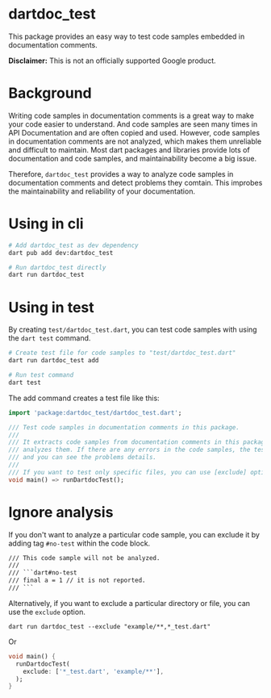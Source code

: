 # dartdoc_test

This package provides an easy way to test code samples embedded in documentation comments.

**Disclaimer:** This is not an officially supported Google product.

# Background

Writing code samples in documentation comments is a great way to make your code easier to understand.
And code samples are seen many times in API Documentation and are often copied and used.
However, code samples in documentation comments are not analyzed, which makes them unreliable and difficult to maintain.
Most dart packages and libraries provide lots of documentation and code samples, and maintainability become a big issue.

Therefore, `dartdoc_test` provides a way to analyze code samples in documentation comments and detect problems they comtain. This improbes the maintainability and reliability of your documentation.

# Using in cli

```bash
# Add dartdoc_test as dev dependency
dart pub add dev:dartdoc_test

# Run dartdoc_test directly
dart run dartdoc_test
```

# Using in test

By creating `test/dartdoc_test.dart`, you can test code samples with using the `dart test` command.

```bash
# Create test file for code samples to "test/dartdoc_test.dart"
dart run dartdoc_test add

# Run test command
dart test
```

The add command creates a test file like this:

```dart
import 'package:dartdoc_test/dartdoc_test.dart';

/// Test code samples in documentation comments in this package.
///
/// It extracts code samples from documentation comments in this package and
/// analyzes them. If there are any errors in the code samples, the test will fail
/// and you can see the problems details.
///
/// If you want to test only specific files, you can use [exclude] options.
void main() => runDartdocTest();
```

# Ignore analysis

If you don't want to analyze a particular code sample, you can exclude it by adding tag `#no-test` within the code block.

````txt
/// This code sample will not be analyzed.
///
/// ```dart#no-test
/// final a = 1 // it is not reported.
/// ```
````

Alternatively, if you want to exclude a particular directory or file, you can use the `exclude` option.

```
dart run dartdoc_test --exclude "example/**,*_test.dart"
```

Or

```dart
void main() {
  runDartdocTest(
    exclude: ['*_test.dart', 'example/**'],
  );
}
```
